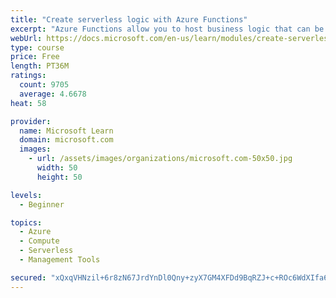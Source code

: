 ```yaml
---
title: "Create serverless logic with Azure Functions"
excerpt: "Azure Functions allow you to host business logic that can be executed without managing or provisioning server infrastructure"
webUrl: https://docs.microsoft.com/en-us/learn/modules/create-serverless-logic-with-azure-functions/
type: course
price: Free
length: PT36M
ratings:
  count: 9705
  average: 4.6678
heat: 58

provider:
  name: Microsoft Learn
  domain: microsoft.com
  images:
    - url: /assets/images/organizations/microsoft.com-50x50.jpg
      width: 50
      height: 50

levels:
  - Beginner

topics:
  - Azure
  - Compute
  - Serverless
  - Management Tools

secured: "xQxqVHNzil+6r8zN67JrdYnDl0Qny+zyX7GM4XFDd9BqRZJ+c+ROc6WdXIfa6I0XlgksP6+YK4aqucGEXtChMVP6DM9QErdem7V9SsESH+gi9JBPGv4irw6o/fZdTL5aNK0P3h1wonum2lKlwH3cRf0t5SfkwzZBpur3kSBUgiqqUoR65jmR8WLb+G6Nx6cP0zrLBMvCCcOYGYXKrCBj8vWyNN6tvNe0tce9iV30ixHThJrqwoxPDLbRhh/mZs9qC+zkqygv48Pg2CI1mW2dAI4ZFsyOndMEtvBphVZnXfM1uX/jsaqBECxF/g3Y2l9LkolO8q1VWtzEaPAKOgb/mZrxjsClmUYlwZBw2vRJ4aXaon3pJNDGlGEjXj1N9Ertqas3iXnS/l1I3VYy6z92AaBsQ6NRjlOkF+ZMzs+O218=;zhWCegrq0Nal1NfBCAzLqA=="
---
```


